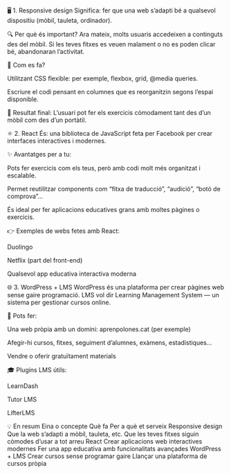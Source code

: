 🖥️ 1. Responsive design
Significa: fer que una web s’adapti bé a qualsevol dispositiu (mòbil, tauleta, ordinador).

🔍 Per què és important?
Ara mateix, molts usuaris accedeixen a continguts des del mòbil. Si les teves fitxes es veuen malament o no es poden clicar bé, abandonaran l’activitat.

🔧 Com es fa?

Utilitzant CSS flexible: per exemple, flexbox, grid, @media queries.

Escriure el codi pensant en columnes que es reorganitzin segons l’espai disponible.

🎯 Resultat final: L’usuari pot fer els exercicis còmodament tant des d’un mòbil com des d’un portàtil.

⚛️ 2. React
És: una biblioteca de JavaScript feta per Facebook per crear interfaces interactives i modernes.

✨ Avantatges per a tu:

Pots fer exercicis com els teus, però amb codi molt més organitzat i escalable.

Permet reutilitzar components com “fitxa de traducció”, “audició”, “botó de comprova”...

És ideal per fer aplicacions educatives grans amb moltes pàgines o exercicis.

👉 Exemples de webs fetes amb React:

Duolingo

Netflix (part del front-end)

Qualsevol app educativa interactiva moderna

🌐 3. WordPress + LMS
WordPress és una plataforma per crear pàgines web sense gaire programació.
LMS vol dir Learning Management System — un sistema per gestionar cursos online.

🔧 Pots fer:

Una web pròpia amb un domini: aprenpolones.cat (per exemple)

Afegir-hi cursos, fitxes, seguiment d’alumnes, exàmens, estadístiques...

Vendre o oferir gratuïtament materials

🎓 Plugins LMS útils:

LearnDash

Tutor LMS

LifterLMS

💡 En resum
Eina o concepte	Què fa	Per a què et serveix
Responsive design	Que la web s’adapti a mòbil, tauleta, etc.	Que les teves fitxes siguin còmodes d’usar a tot arreu
React	Crear aplicacions web interactives modernes	Fer una app educativa amb funcionalitats avançades
WordPress + LMS	Crear cursos sense programar gaire	Llançar una plataforma de cursos pròpia

